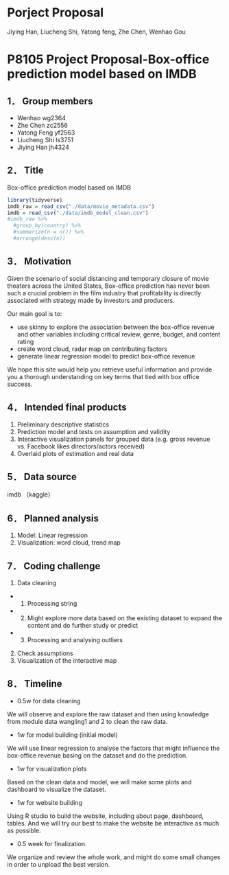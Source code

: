 Porject Proposal
================
Jiying Han, Liucheng Shi, Yatong feng, Zhe Chen, Wenhao Gou

# P8105 Project Proposal-Box-office prediction model based on IMDB

## 1． Group members

  - Wenhao wg2364
  - Zhe Chen zc2556
  - Yatong Feng yf2563
  - Liucheng Shi ls3751
  - Jiying Han jh4324

## 2． Title

Box-office prediction model based on IMDB

``` r
library(tidyverse)
imdb_raw = read_csv("./data/movie_metadata.csv")
imdb = read_csv("./data/imdb_model_clean.csv")
#imdb_raw %>% 
  #group_by(country) %>% 
  #summarize(n = n()) %>% 
  #arrange(desc(n))
```

## 3． Motivation

Given the scenario of social distancing and temporary closure of movie
theaters across the United States, Box-office prediction has never been
such a crucial problem in the film industry that profitability is
directly associated with strategy made by investors and producers.

Our main goal is to:

  - use skinny to explore the association between the box-office revenue
    and other variables including critical review, genre, budget, and
    content rating
  - create word cloud, radar map on contributing factors
  - generate linear regression model to predict box-office revenue

We hope this site would help you retrieve useful information and provide
you a thorough understanding on key terms that tied with box office
success.

## 4． Intended final products

1)  Preliminary descriptive statistics
2)  Prediction model and tests on assumption and validity
3)  Interactive visualization panels for grouped data (e.g. gross
    revenue vs. Facebook likes directors/actors received)
4)  Overlaid plots of estimation and real data

## 5． Data source

imdb （kaggle）

## 6． Planned analysis

1)  Model: Linear regression
2)  Visualization: word cloud, trend map

## 7． Coding challenge

1)  Data cleaning

<!-- end list -->

  - 1.  Processing string

  - 2.  Might explore more data based on the existing dataset to expand
        the content and do further study or predict

  - 3.  Processing and analysing outliers

<!-- end list -->

2)  Check assumptions
3)  Visualization of the interactive map

## 8． Timeline

  - 0.5w for data cleaning

We will observe and explore the raw dataset and then using knowledge
from module data wangling1 and 2 to clean the raw data.

  - 1w for model building (initial model)

We will use linear regression to analyse the factors that might
influence the box-office revenue basing on the dataset and do the
prediction.

  - 1w for visualization plots

Based on the clean data and model, we will make some plots and dashboard
to visualize the dataset.

  - 1w for website building

Using R studio to build the website, including about page, dashboard,
tables. And we will try our best to make the website be interactive as
much as possible.

  - 0.5 week for finalization.

We organize and review the whole work, and might do some small changes
in order to unpload the best version.
